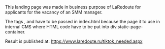This landing page was made in business purpose of LaRedoute for applicants for the vacancy of an SMM manager.

The tags <html>, <head> and <body> have to be passed in index.html because the page it to use in internal CMS where HTML code have to be put into div.static-page-container.

Result is published at:
https://www.laredoute.ru/tiktok_needed.aspx